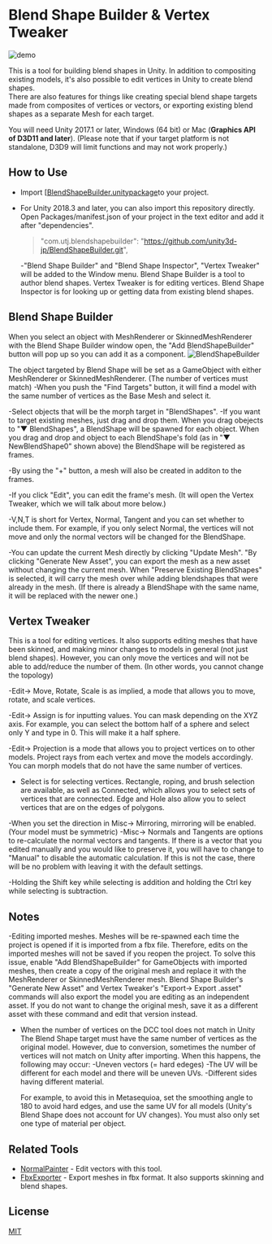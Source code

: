 # Blend Shape Builder & Vertex Tweaker

![demo](https://user-images.githubusercontent.com/1488611/34981308-76511248-faea-11e7-8985-b8fe0e957035.gif)

This is a tool for building blend shapes in Unity. In addition to compositing existing models, it's also possible to edit vertices in Unity to create blend shapes.  
There are also features for things like creating special blend shape targets made from composites of vertices or vectors, or exporting existing blend shapes as a separate Mesh for each target.   

You will need Unity 2017.1 or later, Windows (64 bit) or Mac (**Graphics API of D3D11 and later**). 
(Please note that if your target platform is not standalone, D3D9 will limit functions and may not work properly.) 



## How to Use 

- Import [[BlendShapeBuilder.unitypackage](https://github.com/unity3d-jp/BlendShapeBuilder/releases/download/20190425/BlendShapeBuilder.unitypackage)to your project.
- For Unity 2018.3 and later, you can also import this repository directly. Open Packages/manifest.json of your project in the text editor and add it after "dependencies".
  > "com.utj.blendshapebuilder": "https://github.com/unity3d-jp/BlendShapeBuilder.git",
  
  -"Blend Shape Builder" and "Blend Shape Inspector", "Vertex Tweaker" will be added to the Window menu. 
  Blend Shape Builder is a tool to author blend shapes. Vertex Tweaker is for editing vertices. Blend Shape Inspector is for looking up or getting data from existing blend shapes. 


## Blend Shape Builder
When you select an object with MeshRenderer or SkinnedMeshRenderer with the Blend Shape Builder window open, the "Add BlendShapeBuilder" button will pop up so you can add it as a component. 
![BlendShapeBuilder](https://user-images.githubusercontent.com/1488611/34981508-05fb5fb6-faeb-11e7-9204-4aabd4c58543.png)

The object targeted by Blend Shape will be set as a GameObject with either MeshRenderer or SkinnedMeshRenderer. (The number of vertices must match)
-When you push the "Find Targets" button, it will find a model with the same number of vertices as the Base Mesh and select it. 

-Select objects that will be the morph target in "BlendShapes". 
  -If you want to target existing meshes, just drag and drop them. 
When you drag obejects to "▼ BlendShapes", a BlendShape will be spawned for each object. 
When you drag and drop and object to each BlendShape's fold (as in "▼ NewBlendShape0" shown above) the BlendShape will be registered as frames. 
 
  -By using the "+" button, a mesh will also be created in additon to the frames. 
  
  -If you click "Edit", you can edit the frame's mesh. (It will open the Vertex Tweaker, which we will talk about more below.) 
  
  -V,N,T is short for Vertex, Normal, Tangent and you can set whether to include them. For example, if you only select Normal, the vertices will not move and only the normal vectors will be changed for the BlendShape. 
  
  
  -You can update the current Mesh directly by clicking "Update Mesh". 
  "By clicking "Generate New Asset", you can export the mesh as a new asset without changing the current mesh. 
  When "Preserve Existing BlendShapes" is selected, it will carry the mesh over while adding blendshapes that were already in the mesh. (If there is already a BlendShape with the same name, it will be replaced with the newer one.) 
 


## Vertex Tweaker

This is a tool for editing vertices. It also supports editing meshes that have been skinned, and making minor changes to models in general (not just blend shapes). However, you can only move the vertices and will not be able to add/reduce the number of them. (In other words, you cannot change the topology) 

-Edit-> Move, Rotate, Scale is as implied, a mode that allows you to move, rotate, and scale vertices.  

-Edit-> Assign is for inputting values. You can mask depending on the XYZ axis. For example, you can select the bottom half of a sphere and select only Y and type in 0. This will make it a half sphere. 

-Edit-> Projection is a mode that allows you to project vertices on to other models. Project rays from each vertex and move the models accordingly. You can morph models that do not have the same number of vertices. 

- Select is for selecting vertices. Rectangle, roping, and brush selection are available, as well as Connected, which allows you to select sets of vertices that are connected. Edge and Hole also allow you to select vertices that are on the edges of polygons. 

-When you set the direction in Misc-> Mirroring, mirroring will be enabled. (Your model must be symmetric) 
-Misc-> Normals and Tangents are options to re-calculate the normal vectors and tangents. If there is a vector that you edited manually and you would like to preserve it, you will have to change to "Manual" to disable the automatic calculation. If this is not the case, there will be no problem with leaving it with the default settings. 

-Holding the Shift key while selecting is addition and holding the Ctrl key while selecting is subtraction. 

## Notes

-Editing imported meshes. 
    Meshes will be re-spawned each time the project is opened if it is imported from a fbx file. Therefore, edits on the imported meshes will not be saved if you reopen the project. 
    To solve this issue, enable "Add BlendShapeBuilder" for GameObjects with imported meshes, then create a copy of the original mesh and replace it with the MeshRenderer or SkinnedMeshRenderer mesh. 
    Blend Shape Builder's "Generate New Asset" and Vertex Tweaker's "Export-> Export .asset" commands will also export the model you are editing as an independent asset. If you do not want to change the original mesh, save it as a different asset with these command and edit that version instead. 
    
- When the number of vertices on the DCC tool does not match in Unity
  The Blend Shape target must have the same number of vertices as the original model. However, due to conversion, sometimes the number of vertices will not match on Unity after importing. When this happens, the following may occur: 
  -Uneven vectors (= hard edeges) 
  -The UV will be different for each model and there will be uneven UVs. 
  -Different sides having different material. 
  
  For example, to avoid this in Metasequioa, set the smoothing angle to 180 to avoid hard edges, and use the same UV for all models (Unity's Blend Shape does not account for UV changes). You must also only set one type of material per object. 
  
## Related Tools
- [NormalPainter](https://github.com/unity3d-jp/NormalPainter) - Edit vectors with this tool. 
- [FbxExporter](https://github.com/unity3d-jp/FbxExporter) - Export meshes in fbx format. It also supports skinning and blend shapes. 

## License
[MIT](LICENSE.txt)
